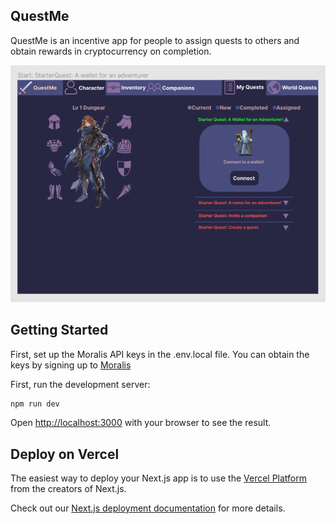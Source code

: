 ## QuestMe

QuestMe is an incentive app for people to assign quests to others and obtain rewards in cryptocurrency on completion.

![Screenshot](ex_pictures/1.png)

## Getting Started

First, set up the Moralis API keys in the .env.local file. You can obtain the keys by signing up to [Moralis](https://moralis.io/)

First, run the development server:

```bash
npm run dev
```

Open [http://localhost:3000](http://localhost:3000) with your browser to see the result.

## Deploy on Vercel

The easiest way to deploy your Next.js app is to use the [Vercel Platform](https://vercel.com/new?utm_medium=default-template&filter=next.js&utm_source=create-next-app&utm_campaign=create-next-app-readme) from the creators of Next.js.

Check out our [Next.js deployment documentation](https://nextjs.org/docs/deployment) for more details.
